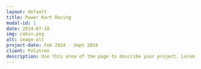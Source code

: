 ```yaml
---
layout: default
title: Power Kart Racing
modal-id: 1
date: 2014-07-18
img: cabin.png
alt: image-alt
project-date: Feb 2024 - Sept 2024
client: Polytron
description: Use this area of the page to describe your project. Lorem ipsum dolor sit amet, consectetur adipisicing elit. Mollitia neque assumenda ipsam nihil, molestias magnam, recusandae quos quis inventore quisquam velit asperiores, vitae? Reprehenderit soluta, eos quod consequuntur itaque. Nam.
---
```

